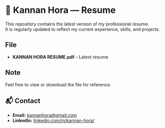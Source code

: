 # 🧾 Kannan Hora — Resume

This repository contains the latest version of my professional resume.  
It is regularly updated to reflect my current experience, skills, and projects.

## File
- **KANNAN HORA RESUME.pdf** – Latest resume  

## Note
Feel free to view or download the file for reference.

## 📬 Contact
- **Email:** kannanhora@gmail.com  
- **LinkedIn:** [linkedin.com/in/kannan-hora/](https://www.linkedin.com/in/kannan-hora/)
